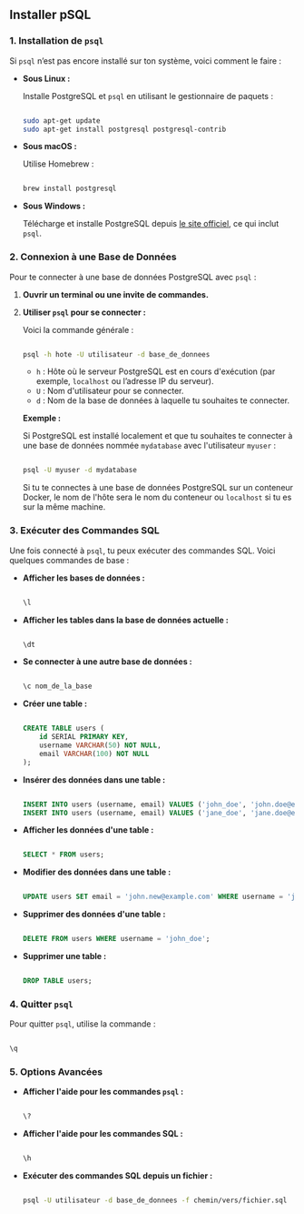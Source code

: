 ## Installer pSQL

### **1. Installation de `psql`**

Si `psql` n’est pas encore installé sur ton système, voici comment le faire :

- **Sous Linux :**
    
    Installe PostgreSQL et `psql` en utilisant le gestionnaire de paquets :
    
    ```bash
    
    sudo apt-get update
    sudo apt-get install postgresql postgresql-contrib
    
    ```
    
- **Sous macOS :**
    
    Utilise Homebrew :
    
    ```bash
    
    brew install postgresql
    
    ```
    
- **Sous Windows :**
    
    Télécharge et installe PostgreSQL depuis [le site officiel](https://www.postgresql.org/download/windows/), ce qui inclut `psql`.
    

### **2. Connexion à une Base de Données**

Pour te connecter à une base de données PostgreSQL avec `psql` :

1. **Ouvrir un terminal ou une invite de commandes.**
2. **Utiliser `psql` pour se connecter :**
    
    Voici la commande générale :
    
    ```bash
    
    psql -h hote -U utilisateur -d base_de_donnees
    
    ```
    
    - `h` : Hôte où le serveur PostgreSQL est en cours d'exécution (par exemple, `localhost` ou l’adresse IP du serveur).
    - `U` : Nom d'utilisateur pour se connecter.
    - `d` : Nom de la base de données à laquelle tu souhaites te connecter.
    
    **Exemple :**
    
    Si PostgreSQL est installé localement et que tu souhaites te connecter à une base de données nommée `mydatabase` avec l'utilisateur `myuser` :
    
    ```bash
    
    psql -U myuser -d mydatabase
    
    ```
    
    Si tu te connectes à une base de données PostgreSQL sur un conteneur Docker, le nom de l'hôte sera le nom du conteneur ou `localhost` si tu es sur la même machine.
    

### **3. Exécuter des Commandes SQL**

Une fois connecté à `psql`, tu peux exécuter des commandes SQL. Voici quelques commandes de base :

- **Afficher les bases de données :**
    
    ```sql
    
    \l
    
    ```
    
- **Afficher les tables dans la base de données actuelle :**
    
    ```sql
    
    \dt
    
    ```
    
- **Se connecter à une autre base de données :**
    
    ```sql
    
    \c nom_de_la_base
    
    ```
    
- **Créer une table :**
    
    ```sql
    
    CREATE TABLE users (
        id SERIAL PRIMARY KEY,
        username VARCHAR(50) NOT NULL,
        email VARCHAR(100) NOT NULL
    );
    
    ```
    
- **Insérer des données dans une table :**
    
    ```sql
    
    INSERT INTO users (username, email) VALUES ('john_doe', 'john.doe@example.com');
    INSERT INTO users (username, email) VALUES ('jane_doe', 'jane.doe@example.com');
    
    ```
    
- **Afficher les données d'une table :**
    
    ```sql
    
    SELECT * FROM users;
    
    ```
    
- **Modifier des données dans une table :**
    
    ```sql
    
    UPDATE users SET email = 'john.new@example.com' WHERE username = 'john_doe';
    
    ```
    
- **Supprimer des données d'une table :**
    
    ```sql
    
    DELETE FROM users WHERE username = 'john_doe';
    
    ```
    
- **Supprimer une table :**
    
    ```sql
    
    DROP TABLE users;
    
    ```
    

### **4. Quitter `psql`**

Pour quitter `psql`, utilise la commande :

```sql

\q

```

### **5. Options Avancées**

- **Afficher l'aide pour les commandes `psql` :**
    
    ```sql
    
    \?
    
    ```
    
- **Afficher l'aide pour les commandes SQL :**
    
    ```sql
    
    \h
    
    ```
    
- **Exécuter des commandes SQL depuis un fichier :**
    
    ```bash
    
    psql -U utilisateur -d base_de_donnees -f chemin/vers/fichier.sql
    
    ```
